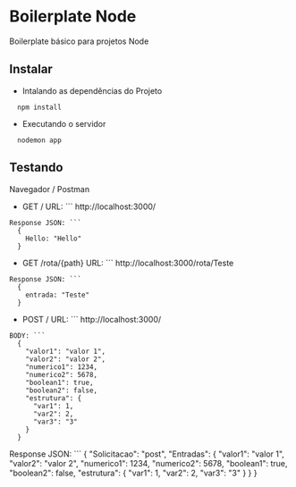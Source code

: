 # Boilerplate Node
Boilerplate básico para projetos Node

## Instalar

* Intalando as dependências do Projeto
```
  npm install
```

* Executando o servidor
```
  nodemon app
```

## Testando
Navegador / Postman
* GET /
URL: ```
  http://localhost:3000/
```
Response JSON: ```
  {
    Hello: "Hello"
  }
```

* GET /rota/{path}
URL: ```
  http://localhost:3000/rota/Teste
```
Response JSON: ```
  {
    entrada: "Teste"
  }
```

* POST /
URL: ```
  http://localhost:3000/
```
BODY: ```
  {
    "valor1": "valor 1",
    "valor2": "valor 2", 
    "numerico1": 1234, 
    "numerico2": 5678, 
    "boolean1": true, 
    "boolean2": false,
    "estrutura": {
      "var1": 1,
      "var2": 2,
      "var3": "3"
    }
  }
```
Response JSON: ```
  {
    "Solicitacao": "post",
    "Entradas": {
        "valor1": "valor 1",
        "valor2": "valor 2",
        "numerico1": 1234,
        "numerico2": 5678,
        "boolean1": true,
        "boolean2": false,
        "estrutura": {
            "var1": 1,
            "var2": 2,
            "var3": "3"
        }
    }
  }
```